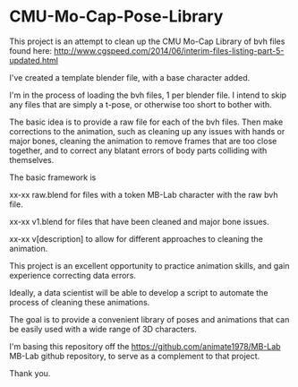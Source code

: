 # CMU-Mo-Cap-Pose-Library
This project is an attempt to clean up the CMU Mo-Cap Library of bvh files found here: http://www.cgspeed.com/2014/06/interim-files-listing-part-5-updated.html

I've created a template blender file, with a base character added.

I'm in the process of loading the bvh files, 1 per blender file.
I intend to skip any files that are simply a t-pose, or otherwise too short to bother with.

The basic idea is to provide a raw file for each of the bvh files.
Then make corrections to the animation, such as cleaning up any issues with hands or major bones, cleaning the animation to remove frames that are too close together, and to correct any blatant errors of body parts colliding with themselves.

The basic framework is

xx-xx raw.blend for files with a token MB-Lab character with the raw bvh file.

xx-xx v1.blend for files that have been cleaned and major bone issues.

xx-xx v[description] to allow for different approaches to cleaning the animation.

This project is an excellent opportunity to practice animation skills, and gain experience correcting data errors.

Ideally, a data scientist will be able to develop a script to automate the process of cleaning these animations.

The goal is to provide a convenient library of poses and animations that can be easily used with a wide range of 3D characters.

I'm basing this repository off the https://github.com/animate1978/MB-Lab MB-Lab github repository, to serve as a complement to that project.

Thank you.

